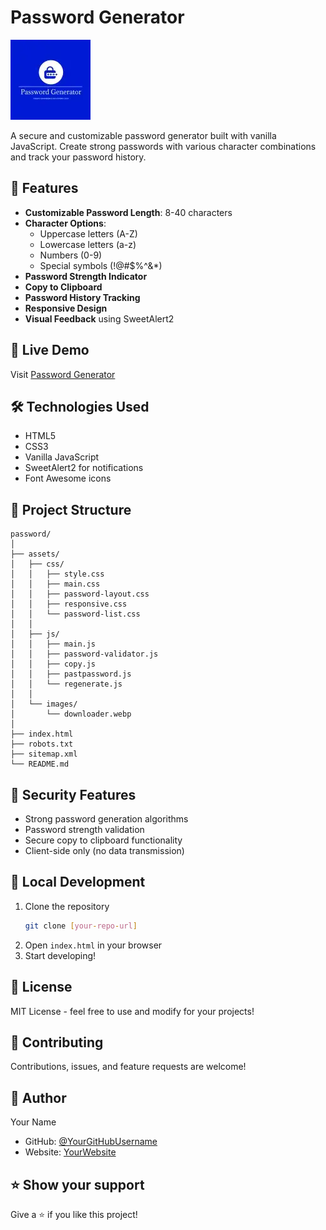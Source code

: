 # Password Generator

![Password Generator Logo](assests/images/downloader.webp)

A secure and customizable password generator built with vanilla JavaScript. Create strong passwords with various character combinations and track your password history.

## 🌟 Features

- **Customizable Password Length**: 8-40 characters
- **Character Options**:
  - Uppercase letters (A-Z)
  - Lowercase letters (a-z)
  - Numbers (0-9)
  - Special symbols (!@#$%^&*)
- **Password Strength Indicator**
- **Copy to Clipboard**
- **Password History Tracking**
- **Responsive Design**
- **Visual Feedback** using SweetAlert2

## 🚀 Live Demo

Visit [Password Generator](https://passwordgenerator.infohub18.tech)

## 🛠️ Technologies Used

- HTML5
- CSS3
- Vanilla JavaScript
- SweetAlert2 for notifications
- Font Awesome icons

## 📁 Project Structure

```
password/
│
├── assets/
│   ├── css/
│   │   ├── style.css
│   │   ├── main.css
│   │   ├── password-layout.css
│   │   ├── responsive.css
│   │   └── password-list.css
│   │
│   ├── js/
│   │   ├── main.js
│   │   ├── password-validator.js
│   │   ├── copy.js
│   │   ├── pastpassword.js
│   │   └── regenerate.js
│   │
│   └── images/
│       └── downloader.webp
│
├── index.html
├── robots.txt
├── sitemap.xml
└── README.md
```

## 🔐 Security Features

- Strong password generation algorithms
- Password strength validation
- Secure copy to clipboard functionality
- Client-side only (no data transmission)

## 🔧 Local Development

1. Clone the repository
   ```bash
   git clone [your-repo-url]
   ```
2. Open `index.html` in your browser
3. Start developing!

## 📝 License

MIT License - feel free to use and modify for your projects!

## 🤝 Contributing

Contributions, issues, and feature requests are welcome!

## 👤 Author

Your Name
- GitHub: [@YourGitHubUsername](https://github.com/YourGitHubUsername)
- Website: [YourWebsite](https://yourwebsite.com)

## ⭐ Show your support

Give a ⭐️ if you like this project!
